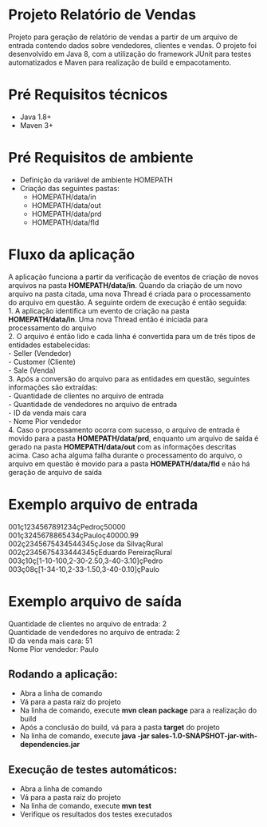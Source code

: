 # Projeto Relatório de Vendas
Projeto para geração de relatório de vendas a partir de um arquivo de entrada contendo dados sobre vendedores, clientes e vendas.
O projeto foi desenvolvido em Java 8, com a utilização do framework JUnit para testes automatizados e Maven para realização de build
e empacotamento.

# Pré Requisitos técnicos
  - Java 1.8+
  - Maven 3+
  
# Pré Requisitos de ambiente
  - Definição da variável de ambiente HOMEPATH
  - Criação das seguintes pastas:
	- HOMEPATH/data/in
	- HOMEPATH/data/out
	- HOMEPATH/data/prd
	- HOMEPATH/data/fld

# Fluxo da aplicação
A aplicação funciona a partir da verificação de eventos de criação de novos arquivos na pasta **HOMEPATH/data/in**. Quando
da criação de um novo arquivo na pasta citada, uma nova Thread é criada para o processamento do arquivo em questão. A seguinte
ordem de execução é então seguida:<br/>
	1. A aplicação identifica um evento de criação na pasta **HOMEPATH/data/in**. Uma nova Thread então é iniciada para processamento do arquivo<br/>
	2. O arquivo é então lido e cada linha é convertida para um de três tipos de entidades estabelecidas:<br/>
	   - Seller (Vendedor)<br/>
	   - Customer (Cliente)<br/>
	   - Sale (Venda)<br/>
	3. Após a conversão do arquivo para as entidades em questão, seguintes informações são extraídas:<br/>
		- Quantidade de clientes no arquivo de entrada<br/>
		- Quantidade de vendedores no arquivo de entrada<br/>
		- ID da venda mais cara<br/>
		- Nome Pior vendedor<br/>
	4. Caso o processamento ocorra com sucesso, o arquivo de entrada é movido para a pasta **HOMEPATH/data/prd**, enquanto um arquivo de saída é gerado
	na pasta **HOMEPATH/data/out** com as informações descritas acima. Caso acha alguma falha durante o processamento do arquivo, o arquivo em questão é 
	movido para a pasta **HOMEPATH/data/fld** e não há geração de arquivo de saída

# Exemplo arquivo de entrada
001ç1234567891234çPedroç50000<br/>
001ç3245678865434çPauloç40000.99<br/>
002ç2345675434544345çJose da SilvaçRural<br/> 
002ç2345675433444345çEduardo PereiraçRural<br/> 
003ç10ç[1-10-100,2-30-2.50,3-40-3.10]çPedro<br/> 
003ç08ç[1-34-10,2-33-1.50,3-40-0.10]çPaulo<br/>

# Exemplo arquivo de saída
Quantidade de clientes no arquivo de entrada: 2<br/>
Quantidade de vendedores no arquivo de entrada: 2<br/>
ID da venda mais cara: 51<br/>
Nome Pior vendedor: Paulo<br/>

## Rodando a aplicação:
  - Abra a linha de comando
  - Vá para a pasta raiz do projeto
  - Na linha de comando, execute **mvn clean package** para a realização do build
  - Após a conclusão do build, vá para a pasta **target** do projeto
  - Na linha de comando, execute **java -jar sales-1.0-SNAPSHOT-jar-with-dependencies.jar**

## Execução de testes automáticos:
  - Abra a linha de comando
  - Vá para a pasta raiz do projeto
  - Na linha de comando, execute **mvn test**
  - Verifique os resultados dos testes executados